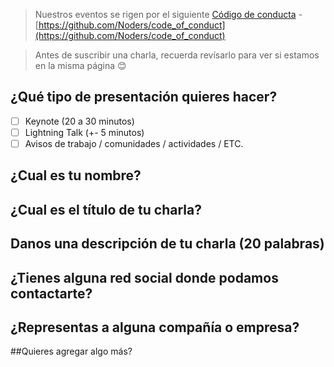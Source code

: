 > Nuestros eventos se rigen por el siguiente [Código de conducta](https://github.com/Noders/code_of_conduct) - [https://github.com/Noders/code_of_conduct](https://github.com/Noders/code_of_conduct) 

> Antes de suscribir una charla, recuerda revísarlo para ver si estamos en la misma página 😊


## ¿Qué tipo de presentación quieres hacer?

- [ ] Keynote (20 a 30 minutos)
- [ ] Lightning Talk (+- 5 minutos)
- [ ] Avisos de trabajo / comunidades / actividades / ETC.

## ¿Cual es tu nombre?


## ¿Cual es el título de tu charla?
<!-- La idea es que resuma la idea central de tu presentación.
Algo como:
'Closures v/s Clases, la batalla final'
'10 Features de ES7 que tienes que conocer, (el numero 4 te dejará llorando)'
'Introduccíon al desarrollo con ReactJS'
 -->


## Danos una descripción de tu charla (20 palabras)
<!-- Con 20 palabras estamos bién :) -->


## ¿Tienes alguna red social donde podamos contactarte?
<!-- Twitter / Github / Facebook / Badoo / Myspace / Fotolog -->


## ¿Representas a alguna compañía o empresa?


##Quieres agregar algo más?
